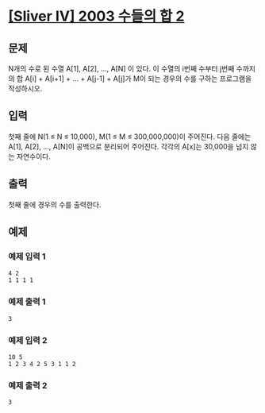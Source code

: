 # [[Sliver IV] 2003 수들의 합 2](https://www.acmicpc.net/problem/2003)

## 문제
N개의 수로 된 수열 A[1], A[2], …, A[N] 이 있다. 이 수열의 i번째 수부터 j번째 수까지의 합 A[i] + A[i+1] + … + A[j-1] + A[j]가 M이 되는 경우의 수를 구하는 프로그램을 작성하시오.

## 입력
첫째 줄에 N(1 ≤ N ≤ 10,000), M(1 ≤ M ≤ 300,000,000)이 주어진다. 다음 줄에는 A[1], A[2], …, A[N]이 공백으로 분리되어 주어진다. 각각의 A[x]는 30,000을 넘지 않는 자연수이다.

## 출력
첫째 줄에 경우의 수를 출력한다.

## 예제
### 예제 입력 1
```
4 2
1 1 1 1
```

### 예제 출력 1
```
3
```

### 예제 입력 2
```
10 5
1 2 3 4 2 5 3 1 1 2
```

### 예제 출력 2
```
3
```
